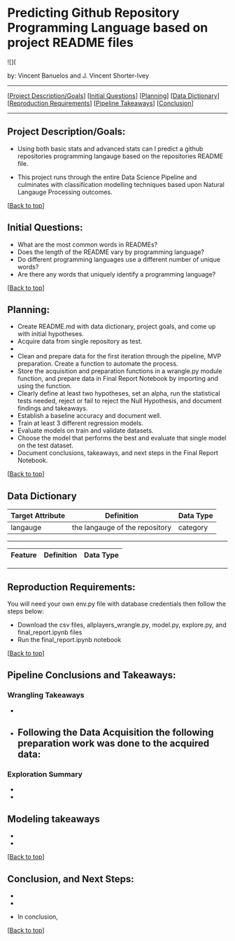 # <a name="top"></a>Predicting Github Repository Programming Language based on project README files
![](

by: Vincent Banuelos and J. Vincent Shorter-Ivey

***
[[Project Description/Goals](#project_description_goals)]
[[Initial Questions](#initial_questions)]
[[Planning](#planning)]
[[Data Dictionary](#dictionary)]
[[Reproduction Requirements](#reproduce)]
[[Pipeline Takeaways](#pipeline)]
[[Conclusion](#conclusion)]

___

## <a name="project_description_goals"></a>Project Description/Goals:
- Using both basic stats and advanced stats can I predict a github repositories programming langauge based on the repositories README file.

- This project runs through the entire Data Science Pipeline and culminates with classification modelling techniques based upon Natural Langauge Processing outcomes.

[[Back to top](#top)]


## <a name="initial_questions"></a>Initial Questions:

- What are the most common words in READMEs?
- Does the length of the README vary by programming language?
- Do different programming languages use a different number of unique words?
- Are there any words that uniquely identify a programming language?

[[Back to top](#top)]


## <a name="planning"></a>Planning:

- Create README.md with data dictionary, project goals, and come up with initial hypotheses.
- Acquire data from single repository as test.
- 
- Clean and prepare data for the first iteration through the pipeline, MVP preparation. Create a function to automate the process. 
- Store the acquisition and preparation functions in a wrangle.py module function, and prepare data in Final Report Notebook by importing and using the function.
- Clearly define at least two hypotheses, set an alpha, run the statistical tests needed, reject or fail to reject the Null Hypothesis, and document findings and takeaways.
- Establish a baseline accuracy and document well.
- Train at least 3 different regression models.
- Evaluate models on train and validate datasets.
- Choose the model that performs the best and evaluate that single model on the test dataset.
- Document conclusions, takeaways, and next steps in the Final Report Notebook.

[[Back to top](#top)]

## <a name="dictionary"></a>Data Dictionary  

| Target Attribute | Definition | Data Type |
| ----- | ----- | ----- |
|langauge|the langauge of the repository|category|
---
| Feature | Definition | Data Type |
| ----- | ----- | ----- |



---

## <a name="reproduce"></a>Reproduction Requirements:

You will need your own env.py file with database credentials then follow the steps below:

  - Download the csv files, allplayers_wrangle.py, model.py, explore.py, and final_report.ipynb files
  - Run the final_report.ipynb notebook

[[Back to top](#top)]


## <a name="pipeline"></a>Pipeline Conclusions and Takeaways:

###  Wrangling Takeaways
-  
- Following the Data Acquisition the following preparation work was done to the acquired data:
    - 

### Exploration Summary

- 

- 

## Modeling takeaways

-  

- 

[[Back to top](#top)]


## <a name="conclusion"></a>Conclusion, and Next Steps:

- 

- 

- In conclusion,   
    
[[Back to top](#top)]
